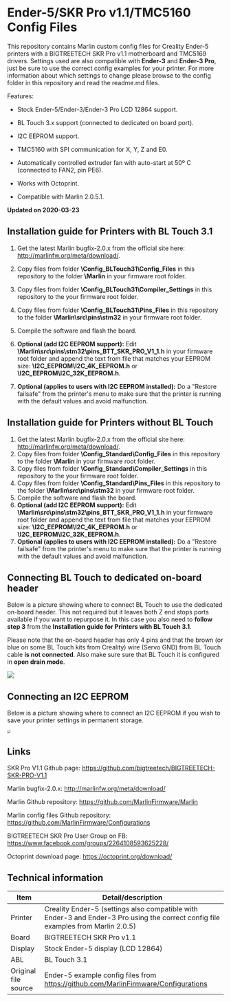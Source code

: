 # Ender-5/SKR Pro v1.1/TMC5160 Config Files

This repository contains Marlin custom config files for Creality Ender-5 printers with a BIGTREETECH SKR Pro v1.1 motherboard and TMC5169 drivers.   Settings used are also compatible with **Ender-3** and **Ender-3 Pro**, just be sure to use the correct config examples for your printer. For more information about which settings to change please browse to the config folder in this repository and read the readme.md files.

Features:

- Stock Ender-5/Ender-3/Ender-3 Pro LCD 12864 support.

- BL Touch 3.x support (connected to dedicated on board port).

- I2C EEPROM support.

- TMC5160 with SPI communication for X, Y, Z and E0.

- Automatically controlled extruder fan with auto-start at 50º C (connected to FAN2, pin PE6).

- Works with Octoprint.

- Compatible with Marlin 2.0.5.1.

  

**Updated on 2020-03-23**



## Installation guide for Printers with BL Touch 3.1

1. Get the latest Marlin bugfix-2.0.x from the official site here: http://marlinfw.org/meta/download/.

2. Copy files from folder **\Config_BLTouch31\Config_Files** in this repository to the folder **\Marlin** in your firmware root folder.

3. Copy files from folder **\Config_BLTouch31\Compiler_Settings** in this repository to the your firmware root folder.

4. Copy files from folder **\Config_BLTouch31\Pins_Files** in this repository to the folder **\Marlin\src\pins\stm32** in your firmware root folder.

5. Compile the software and flash the board.

6. **Optional (add I2C EEPROM support):** Edit **\Marlin\src\pins\stm32\pins_BTT_SKR_PRO_V1_1.h** in your firmware root folder and append the text from file that matches your EEPROM size: **\I2C_EEPROM\I2C_4K_EEPROM.h** or **\I2C_EEPROM\I2C_32K_EEPROM.h**.

7. **Optional (applies to users with I2C EEPROM installed):** Do a "Restore failsafe" from the printer's menu to make sure that the printer is running with the default values and avoid malfunction.

   

## Installation guide for Printers without BL Touch

1. Get the latest Marlin bugfix-2.0.x from the official site here: http://marlinfw.org/meta/download/.
2. Copy files from folder **\Config_Standard\Config_Files** in this repository to the folder **\Marlin** in your firmware root folder.
3. Copy files from folder **\Config_Standard\Compiler_Settings** in this repository to the your firmware root folder.
4. Copy files from folder **\Config_Standard\Pins_Files** in this repository to the folder **\Marlin\src\pins\stm32** in your firmware root folder.
5. Compile the software and flash the board.
6. **Optional (add I2C EEPROM support):** Edit **\Marlin\src\pins\stm32\pins_BTT_SKR_PRO_V1_1.h** in your firmware root folder and append the text from file that matches your EEPROM size: **\I2C_EEPROM\I2C_4K_EEPROM.h** or **\I2C_EEPROM\I2C_32K_EEPROM.h**.
7. **Optional (applies to users with I2C EEPROM installed):** Do a "Restore failsafe" from the printer's menu to make sure that the printer is running with the default values and avoid malfunction. 



## Connecting BL Touch to dedicated on-board header

Below is a picture showing where to connect BL Touch to use the dedicated on-board header. This not required but it leaves both Z end stops ports available if you want to repurpose it. In this case you also need to **follow** **step 3** from the **Installation guide for Printers with BL Touch 3.1**. 

Please note that the on-board header has only 4 pins and that the brown (or blue on some BL Touch kits from Creality) wire (Servo GND) from BL Touch cable **is not connected**.  Also make sure sure that BL Touch it is configured in **open drain mode**. 



![](https://i.imgur.com/qnmc4Bd.jpg)





## Connecting an I2C EEPROM

Below is a picture showing where to connect an I2C EEPROM if you wish to save your printer settings in permanent storage.

<img src="https://i.imgur.com/UJ8KCGU.jpg" style="zoom:50%;" />

## Links

SKR Pro V1.1 Github page: https://github.com/bigtreetech/BIGTREETECH-SKR-PRO-V1.1

Marlin bugfix-2.0.x: http://marlinfw.org/meta/download/

Marlin Github repository: https://github.com/MarlinFirmware/Marlin

Marlin config files Github repository: https://github.com/MarlinFirmware/Configurations

BIGTREETECH SKR Pro User Group on FB: https://www.facebook.com/groups/2264108593625228/

Octoprint download page: https://octoprint.org/download/



## Technical information

| Item                 | Detail/description                                           |
| -------------------- | ------------------------------------------------------------ |
| Printer              | Creality Ender-5 (settings also compatible with Ender-3 and Ender-3 Pro using the correct config file examples from Marlin 2.0.5) |
| Board                | BIGTREETECH SKR Pro v1.1                                     |
| Display              | Stock Ender-5 display (LCD 12864)                            |
| ABL                  | BL Touch 3.1                                                 |
| Original file source | Ender-5 example config files from https://github.com/MarlinFirmware/Configurations |
